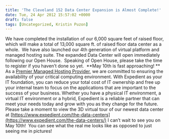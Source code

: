 ```yaml
---
title: 'The Cleveland 152 Data Center Expansion is Almost Complete!'
date: Tue, 24 Apr 2012 15:57:02 +0000
draft: false
tags: [Uncategorized, Kristin Puzon]
---
```


We have completed the installation of our 6,000 square feet of raised floor, which will make a total of 13,000 square ft. of raised floor data center as a whole.  We have also launched our 4th generation of virtual platform and managed hosting suite. The expanded Data Center will open immediately following our Open House.  Speaking of Open House, please take the time to register if you haven’t done so yet.  **May 10th is fast approaching! ** As a [Premier Managed Hosting Provider,](https://www.expedient.com) we are committed to ensuring the availability of your critical computing environment. With Expedient as your IT foundation, you can reduce your total cost of IT ownership and free up your internal team to focus on the applications that are important to the success of your business. Whether you have a physical IT environment, a virtual IT environment or a hybrid, Expedient is a reliable partner that can meet your needs today and grow with you as they change for the future.  Please take a moment to view the 3D virtual tour of our newest data center at [https://www.expedient.com/the-data-centers](https://www.expedient.com/the-data-centers/) I can’t wait to see you on May 10th!  You can see what the real me looks like as opposed to just seeing me in pictures!